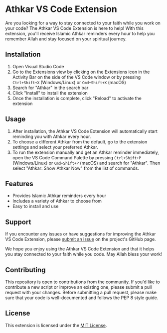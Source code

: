
# Athkar VS Code Extension

Are you looking for a way to stay connected to your faith while you work on your code? The Athkar VS Code Extension is here to help! With this extension, you'll receive Islamic Athkar reminders every hour to help you remember Allah and stay focused on your spiritual journey.

## Installation

1.  Open Visual Studio Code
2.  Go to the Extensions view by clicking on the Extensions icon in the Activity Bar on the side of the VS Code window or by pressing `Ctrl+Shift+X` (Windows/Linux) or `Cmd+Shift+X` (macOS)
3.  Search for "Athkar" in the search bar
4.  Click "Install" to install the extension
5.  Once the installation is complete, click "Reload" to activate the extension

## Usage

1.  After installation, the Athkar VS Code Extension will automatically start reminding you with Athkar every hour.
2.  To choose a different Athkar from the default, go to the extension settings and select your preferred Athkar.
3.  To run the extension manually and get an Athkar reminder immediately, open the VS Code Command Palette by pressing `Ctrl+Shift+P` (Windows/Linux) or `Cmd+Shift+P` (macOS) and search for "Athkar". Then select "Athkar: Show Athkar Now" from the list of commands.

## Features

-   Provides Islamic Athkar reminders every hour
-   Includes a variety of Athkar to choose from
-   Easy to install and use

## Support

If you encounter any issues or have suggestions for improving the Athkar VS Code Extension, please [submit an issue](https://github.com/LinuxDevil/athkar/issues) on the project's GitHub page.

We hope you enjoy using the Athkar VS Code Extension and that it helps you stay connected to your faith while you code. May Allah bless your work!

## Contributing

This repository is open to contributions from the community. If you'd like to contribute a new script or improve an existing one, please submit a pull request with your changes. Before submitting a pull request, please make sure that your code is well-documented and follows the PEP 8 style guide.

## License

This extension is licensed under the [MIT License](https://opensource.org/licenses/MIT).